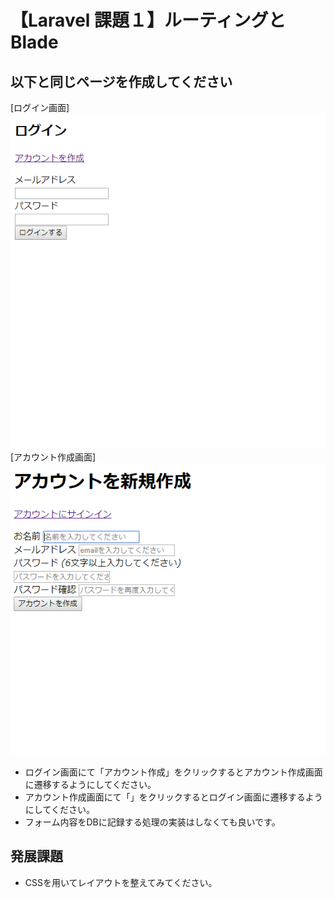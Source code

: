 # 【Laravel 課題１】ルーティングとBlade
## 以下と同じページを作成してください

[ログイン画面]  
![image1](https://github.com/manaberuit/Laravel_practice1/blob/image/image1.PNG)  
[アカウント作成画面]
![image2](https://github.com/manaberuit/Laravel_practice1/blob/image/image2.PNG)  

- ログイン画面にて「アカウント作成」をクリックするとアカウント作成画面に遷移するようにしてください。
- アカウント作成画面にて「」をクリックするとログイン画面に遷移するようにしてください。
- フォーム内容をDBに記録する処理の実装はしなくても良いです。

## 発展課題
- CSSを用いてレイアウトを整えてみてください。
